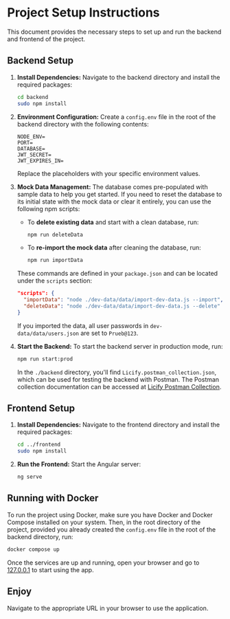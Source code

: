 # Project Setup Instructions

This document provides the necessary steps to set up and run the backend and frontend of the project.

## Backend Setup

1. **Install Dependencies:**
   Navigate to the backend directory and install the required packages:

   ```bash
   cd backend
   sudo npm install
   ```

2. **Environment Configuration:**
   Create a `config.env` file in the root of the backend directory with the following contents:

   ```env
   NODE_ENV=
   PORT=
   DATABASE=
   JWT_SECRET=
   JWT_EXPIRES_IN=
   ```

   Replace the placeholders with your specific environment values.

3. **Mock Data Management:**
   The database comes pre-populated with sample data to help you get started. If you need to reset the database to its initial state with the mock data or clear it entirely, you can use the following npm scripts:

   - To **delete existing data** and start with a clean database, run:
     ```bash
     npm run deleteData
     ```
   - To **re-import the mock data** after cleaning the database, run:
     ```bash
     npm run importData
     ```

   These commands are defined in your `package.json` and can be located under the `scripts` section:

   ```json
   "scripts": {
     "importData": "node ./dev-data/data/import-dev-data.js --import",
     "deleteData": "node ./dev-data/data/import-dev-data.js --delete"
   }
   ```

   If you imported the data, all user passwords in `dev-data/data/users.json` are set to `Prueb@123`.

4. **Start the Backend:**
   To start the backend server in production mode, run:

   ```bash
   npm run start:prod
   ```

   In the `./backend` directory, you'll find `Licify.postman_collection.json`, which can be used for testing the backend with Postman. The Postman collection documentation can be accessed at [Licify Postman Collection](https://documenter.getpostman.com/view/26744671/2s9YsGjDgq).

## Frontend Setup

1. **Install Dependencies:**
   Navigate to the frontend directory and install the required packages:

   ```bash
   cd ../frontend
   sudo npm install
   ```

2. **Run the Frontend:**
   Start the Angular server:
   ```bash
   ng serve
   ```

## Running with Docker

To run the project using Docker, make sure you have Docker and Docker Compose installed on your system. Then, in the root directory of the project, provided you already created the `config.env` file in the root of the backend directory, run:

```bash
docker compose up
```

Once the services are up and running, open your browser and go to [127.0.0.1](http://127.0.0.1) to start using the app.

## Enjoy

Navigate to the appropriate URL in your browser to use the application.
